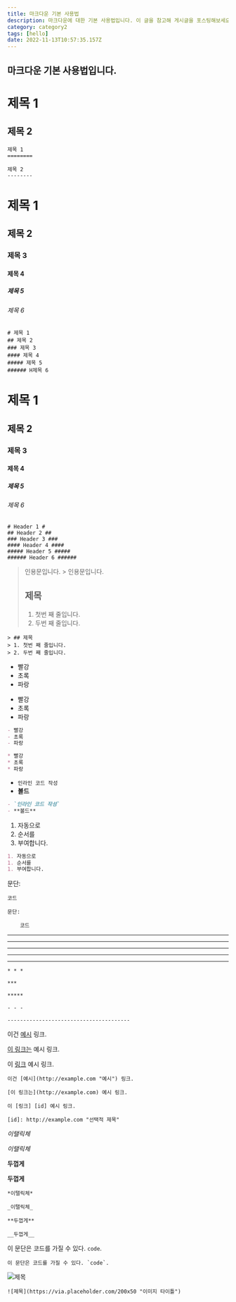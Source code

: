 ```yaml
---
title: 마크다운 기본 사용법
description: 마크다운에 대한 기본 사용법입니다. 이 글을 참고해 게시글을 포스팅해보세요! 
category: category2
tags: [hello]
date: 2022-11-13T10:57:35.157Z
---
```


## 마크다운 기본 사용법입니다. 


# 제목 1

## 제목 2

    제목 1
    ========

    제목 2
    --------

# 제목 1

## 제목 2

### 제목 3

#### 제목 4

##### 제목 5

###### 제목 6

    # 제목 1
    ## 제목 2
    ### 제목 3
    #### 제목 4
    ##### 제목 5
    ###### H제목 6

# 제목 1

## 제목 2

### 제목 3

#### 제목 4

##### 제목 5

###### 제목 6

    # Header 1 #
    ## Header 2 ##
    ### Header 3 ###
    #### Header 4 ####
    ##### Header 5 #####
    ###### Header 6 ######

> 인용문입니다. 
    > 인용문입니다. 
> ## 제목
>
> 1. 첫번 째 줄입니다.
> 2. 두번 째 줄입니다.

>
    > ## 제목
    > 1. 첫번 째 줄입니다.
    > 2. 두번 째 줄입니다.
- 빨강
- 초록
- 파랑

* 빨강
* 초록
* 파랑

```markdown
- 빨강
- 초록
- 파랑

* 빨강
* 초록
* 파랑
```

- `인라인 코드 작성` 
- **볼드** 

```markdown
- `인라인 코드 작성` 
- **볼드**
```

1. 자동으로
2. 순서를
3. 부여합니다.

```markdown
1. 자동으로
1. 순서를
1. 부여합니다.
```

문단:

    코드

<!-- -->

    문단:

        코드

---

---

---

---

---

    * * *

    ***

    *****

    - - -

    ---------------------------------------

이건 [예시](http://example.com "예시") 링크.

[이 링크는](http://example.com) 예시 링크.

이 [링크][id] 예시 링크.

[id]: http://example.com "선택적 제목"

    이건 [예시](http://example.com "예시") 링크.

    [이 링크는](http://example.com) 예시 링크.

    이 [링크] [id] 예시 링크.

    [id]: http://example.com "선택적 제목"

_이탤릭체_

_이탤릭체_

**두껍게**

**두껍게**

    *이탤릭체*

    _이탤릭체_

    **두껍게**

    __두껍게__

이 문단은 코드를 가질 수 있다. `code`.

    이 문단은 코드를 가질 수 있다. `code`.

![제목](https://via.placeholder.com/200x50 "이미지 타이틀")

    ![제목](https://via.placeholder.com/200x50 "이미지 타이틀")